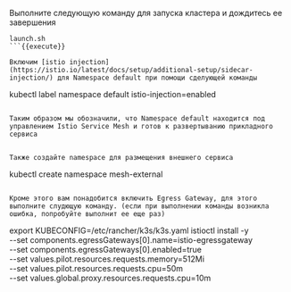 Выполните следующую команду для запуска кластера и дождитесь ее завершения

```
launch.sh
```{{execute}}

Включим [istio injection](https://istio.io/latest/docs/setup/additional-setup/sidecar-injection/) для Namespace default при помощи сделующей команды

```
kubectl label namespace default istio-injection=enabled
```{{execute}}

Таким образом мы обозначили, что Namespace default находится под управлением Istio Service Mesh и готов к развертыванию прикладного сервиса


Также coздайте namespace для размещения внешнего сервиса

```
kubectl create namespace mesh-external
```{{execute}}

Кроме этого вам понадобится включить Egress Gateway, для этого выполните слудющую команду. (если при выполнении команды возникла ошибка, попробуйте выполнит ее еще раз)

```
export KUBECONFIG=/etc/rancher/k3s/k3s.yaml
istioctl install -y \
--set components.egressGateways[0].name=istio-egressgateway \
--set components.egressGateways[0].enabled=true \
--set values.pilot.resources.requests.memory=512Mi \
--set values.pilot.resources.requests.cpu=50m \
--set values.global.proxy.resources.requests.cpu=10m
```{{execute}}


